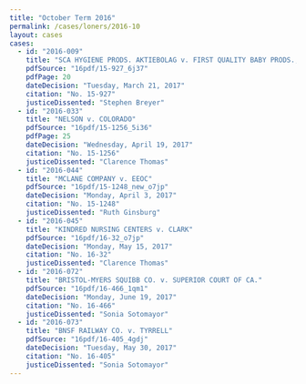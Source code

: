 ```yaml
---
title: "October Term 2016"
permalink: /cases/loners/2016-10
layout: cases
cases:
  - id: "2016-009"
    title: "SCA HYGIENE PRODS. AKTIEBOLAG v. FIRST QUALITY BABY PRODS., LLC"
    pdfSource: "16pdf/15-927_6j37"
    pdfPage: 20
    dateDecision: "Tuesday, March 21, 2017"
    citation: "No. 15-927"
    justiceDissented: "Stephen Breyer"
  - id: "2016-033"
    title: "NELSON v. COLORADO"
    pdfSource: "16pdf/15-1256_5i36"
    pdfPage: 25
    dateDecision: "Wednesday, April 19, 2017"
    citation: "No. 15-1256"
    justiceDissented: "Clarence Thomas"
  - id: "2016-044"
    title: "MCLANE COMPANY v. EEOC"
    pdfSource: "16pdf/15-1248_new_o7jp"
    dateDecision: "Monday, April 3, 2017"
    citation: "No. 15-1248"
    justiceDissented: "Ruth Ginsburg"
  - id: "2016-045"
    title: "KINDRED NURSING CENTERS v. CLARK"
    pdfSource: "16pdf/16-32_o7jp"
    dateDecision: "Monday, May 15, 2017"
    citation: "No. 16-32"
    justiceDissented: "Clarence Thomas"
  - id: "2016-072"
    title: "BRISTOL-MYERS SQUIBB CO. v. SUPERIOR COURT OF CA."
    pdfSource: "16pdf/16-466_1qm1"
    dateDecision: "Monday, June 19, 2017"
    citation: "No. 16-466"
    justiceDissented: "Sonia Sotomayor"
  - id: "2016-073"
    title: "BNSF RAILWAY CO. v. TYRRELL"
    pdfSource: "16pdf/16-405_4gdj"
    dateDecision: "Tuesday, May 30, 2017"
    citation: "No. 16-405"
    justiceDissented: "Sonia Sotomayor"
---
```

